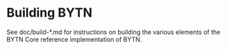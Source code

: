 Building BYTN
=============

See doc/build-*.md for instructions on building the various
elements of the BYTN Core reference implementation of BYTN.
